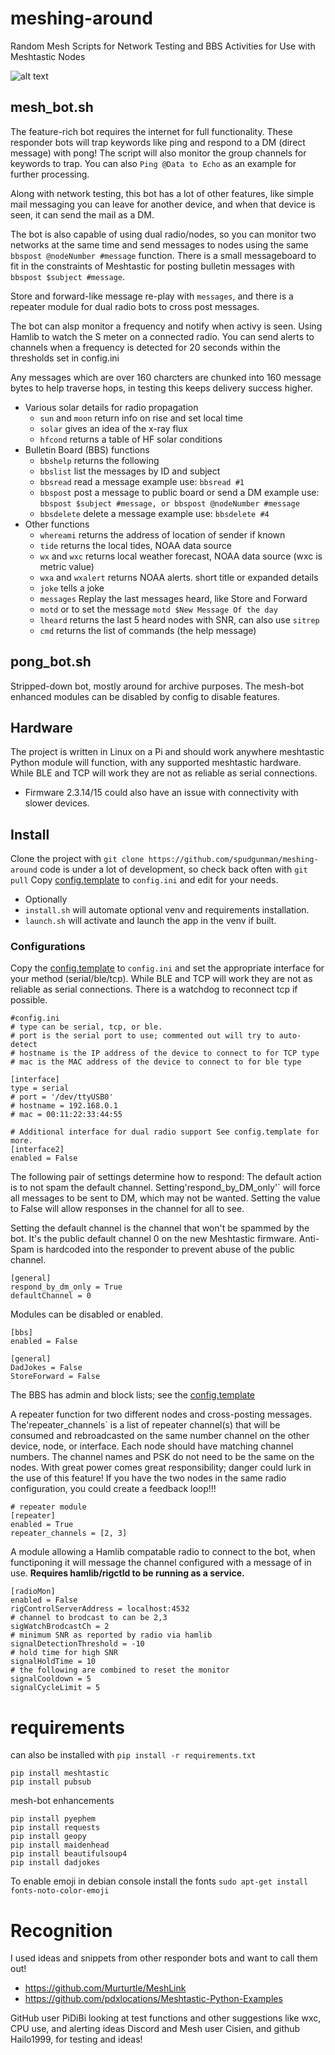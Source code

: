 # meshing-around
Random Mesh Scripts for Network Testing and BBS Activities for Use with Meshtastic Nodes

![alt text](etc/pong-bot.jpg "Example Use")

## mesh_bot.sh
The feature-rich bot requires the internet for full functionality. These responder bots will trap keywords like ping and respond to a DM (direct message) with pong! The script will also monitor the group channels for keywords to trap. You can also `Ping @Data to Echo` as an example for further processing.

Along with network testing, this bot has a lot of other features, like simple mail messaging you can leave for another device, and when that device is seen, it can send the mail as a DM.

The bot is also capable of using dual radio/nodes, so you can monitor two networks at the same time and send messages to nodes using the same `bbspost @nodeNumber #message` function. There is a small messageboard to fit in the constraints of Meshtastic for posting bulletin messages with `bbspost $subject #message`.

Store and forward-like message re-play with `messages`, and there is a repeater module for dual radio bots to cross post messages.

The bot can alsp monitor a frequency and notify when activy is seen. Using Hamlib to watch the S meter on a connected radio. You can send alerts to channels when a frequency is detected for 20 seconds within the thresholds set in config.ini

Any messages which are over 160 charcters are chunked into 160 message bytes to help traverse hops, in testing this keeps delivery success higher.

- Various solar details for radio propagation
  - `sun` and `moon` return info on rise and set local time
  - `solar` gives an idea of the x-ray flux
  - `hfcond` returns a table of HF solar conditions
- Bulletin Board (BBS) functions
  - `bbshelp` returns the following
  - `bbslist` list the messages by ID and subject
  - `bbsread` read a message example use: `bbsread #1`
  - `bbspost` post a message to public board or send a DM example use: `bbspost $subject #message, or bbspost @nodeNumber #message`
  - `bbsdelete` delete a message example use: `bbsdelete #4`
- Other functions
  - `whereami` returns the address of location of sender if known
  - `tide` returns the local tides, NOAA data source
  - `wx` and `wxc` returns local weather forecast, NOAA data source (wxc is metric value)
  - `wxa` and `wxalert` returns NOAA alerts. short title or expanded details
  - `joke` tells a joke
  - `messages` Replay the last messages heard, like Store and Forward
  - `motd` or to set the message `motd $New Message Of the day`
  - `lheard` returns the last 5 heard nodes with SNR, can also use `sitrep`
  - `cmd` returns the list of commands (the help message)

## pong_bot.sh
Stripped-down bot, mostly around for archive purposes. The mesh-bot enhanced modules can be disabled by config to disable features.

## Hardware
The project is written in Linux on a Pi and should work anywhere meshtastic Python module will function, with any supported meshtastic hardware. While BLE and TCP will work they are not as reliable as serial connections.
 - Firmware 2.3.14/15 could also have an issue with connectivity with slower devices.

## Install
Clone the project with `git clone https://github.com/spudgunman/meshing-around`
code is under a lot of development, so check back often with `git pull`
Copy [config.template](config.template) to `config.ini` and edit for your needs.
- Optionally
- `install.sh` will automate optional venv and requirements installation.
- `launch.sh` will activate and launch the app in the venv if built.

### Configurations
Copy the [config.template](config.template) to `config.ini` and set the appropriate interface for your method (serial/ble/tcp). While BLE and TCP will work they are not as reliable as serial connections. There is a watchdog to reconnect tcp if possible.

```
#config.ini
# type can be serial, tcp, or ble.
# port is the serial port to use; commented out will try to auto-detect
# hostname is the IP address of the device to connect to for TCP type
# mac is the MAC address of the device to connect to for ble type

[interface]
type = serial
# port = '/dev/ttyUSB0'
# hostname = 192.168.0.1
# mac = 00:11:22:33:44:55

# Additional interface for dual radio support See config.template for more.
[interface2]
enabled = False
```
The following pair of settings determine how to respond: The default action is to not spam the default channel. Setting'respond_by_DM_only'` will force all messages to be sent to DM, which may not be wanted. Setting the value to False will allow responses in the channel for all to see.

Setting the default channel is the channel that won't be spammed by the bot. It's the public default channel 0 on the new Meshtastic firmware. Anti-Spam is hardcoded into the responder to prevent abuse of the public channel.
```
[general]
respond_by_dm_only = True
defaultChannel = 0
```

Modules can be disabled or enabled.
```
[bbs]
enabled = False

[general]
DadJokes = False
StoreForward = False
```
The BBS has admin and block lists; see the [config.template](config.template)

A repeater function for two different nodes and cross-posting messages. The'repeater_channels` is a list of repeater channel(s) that will be consumed and rebroadcasted on the same number channel on the other device, node, or interface. Each node should have matching channel numbers. The channel names and PSK do not need to be the same on the nodes. With great power comes great responsibility; danger could lurk in the use of this feature! If you have the two nodes in the same radio configuration, you could create a feedback loop!!!

```
# repeater module
[repeater]
enabled = True
repeater_channels = [2, 3]
```
A module allowing a Hamlib compatable radio to connect to the bot, when functiponing it will message the channel configured with a message of in use. **Requires hamlib/rigctld to be running as a service.**

```
[radioMon]
enabled = False
rigControlServerAddress = localhost:4532
# channel to brodcast to can be 2,3
sigWatchBrodcastCh = 2
# minimum SNR as reported by radio via hamlib
signalDetectionThreshold = -10
# hold time for high SNR
signalHoldTime = 10
# the following are combined to reset the monitor
signalCooldown = 5
signalCycleLimit = 5
```
# requirements
can also be installed with `pip install -r requirements.txt`

```
pip install meshtastic
pip install pubsub
```
mesh-bot enhancements

```
pip install pyephem
pip install requests
pip install geopy
pip install maidenhead
pip install beautifulsoup4
pip install dadjokes
```

To enable emoji in debian console install the fonts `sudo apt-get install fonts-noto-color-emoji`

# Recognition
I used ideas and snippets from other responder bots and want to call them out!
- https://github.com/Murturtle/MeshLink
- https://github.com/pdxlocations/Meshtastic-Python-Examples

GitHub user PiDiBi looking at test functions and other suggestions like wxc, CPU use, and alerting ideas
Discord and Mesh user Cisien, and github Hailo1999, for testing and ideas!

